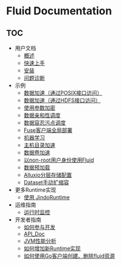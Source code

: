 # Fluid Documentation

<!-- markdownlint-disable MD007 -->
<!-- markdownlint-disable MD032 -->

## TOC

+ 用户文档
  - [概述](userguide/overview.md)
  - [快速上手](userguide/get_started.md)
  - [安装](userguide/install.md)
  - [问题诊断](userguide/troubleshooting.md)
+ 示例
  - [数据加速（通过POSIX接口访问）](samples/accelerate_data_accessing.md)
  - [数据加速（通过HDFS接口访问）](samples/accelerate_data_accessing_by_hdfs.md)
  - [使用参数加密](samples/use_encryptoptions.md)
  - [数据亲和性调度](samples/data_co_locality.md)
  - [数据容忍污点调度](samples/data_toleration.md)
  - [Fuse客户端全局部署](samples/fuse_affinity.md)
  - [机器学习](samples/machinelearning.md)
  - [主机目录加速](samples/hostpath.md)
  - [数据卷加速](samples/accelerate_pvc.md)
  - [以non-root用户身份使用Fluid](samples/nonroot_access.md)
  - [数据预加载](samples/data_warmup.md)
  - [Alluxio分层存储配置](samples/tieredstore_config.md)
  - [Dataset手动扩缩容](samples/dataset_scaling.md)
+ 更多Runtime实现
  - [使用 JindoRuntime](https://github.com/aliyun/alibabacloud-jindofs/blob/master/docs/jindo_fluid/jindo_fluid_overview.md)
+ 运维指南
  - [运行时监控](operation/monitoring.md)
+ 开发者指南
  - [如何参与开发](dev/how_to_develop.md)
  - [API_Doc](dev/api_doc.md)
  - [JVM性能分析](dev/profiling.md)
  - [如何增加新Runtime实现](dev/runtime_dev_guide.md)
  - [如何使用Go客户端创建、删除fluid资源](dev/use_go_create_resource.md)

